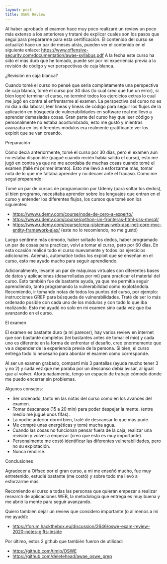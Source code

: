 ```yaml
---
layout: post
title: OSWE Review
---
```


Al haber aprobado el examen hace muy poco realizaré un review un poco más extenso a los anteriores y trataré de explicar cuales son los pasos que seguí para prepararme para esta certificación. 
El contenido del curso se actualizó hace un par de meses atrás, pueden ver el contenido en el siguiente enlace: https://www.offensive-security.com/documentation/awae-syllabus.pdf
A la fecha este curso ha sido el más duro que he tomado, puede ser por mi experiencia previa a la revisión de código y ver perspectivas de caja blanca.

¿Revisión en caja blanca?

Cuando tomé el curso no pensé que seria completamente una perspectiva de caja blanca, tomé el curso por 30 días (lo cual creo que fue un error), si bien logré terminar el curso, no terminé todos los ejercicios extras lo cual me jugó en contra al enfrentarme al examen. 
La perspectiva del curso no es mi día a día laboral, leer líneas y líneas de código para seguir los flujos de la aplicación en búsqueda de vulnerabilidades en software real me llevó a aprender demasiadas cosas. 
Gran parte del curso hay que leer código y personalmente no estaba acostumbrado, esto me gustó y mientras avanzaba en los diferentes módulos era realmente gratificante ver los exploit que se van creando. 

Preparación

Cómo decía anteriormente, tomé el curso por 30 días, pero el examen aun no estaba disponible (pagué cuando recién había salido el curso), esto me jugó en contra ya que no me acordaba de muchas cosas cuando tomé el examen (fallé mi primer intento). Esto me llevó a esforzarme más, tomar nota de lo que me faltaba aprender y no decaer ante el fracaso. 
Como me seguí preparando:

Tomé un par de cursos de programación por Udemy (para soltar los dedos), si bien programo, necesitaba aprender sobre los lenguajes que entran en el curso y entender los diferentes flujos, los cursos que tomé son los siguientes:

*	https://www.udemy.com/course/node-de-cero-a-experto/
*	https://www.udemy.com/course/python-sin-fronteras-html-css-mysql/
*	https://www.udemy.com/course/crea-sistemas-web-asp-net-core-mvc-entity-framework-ajax/ (este no lo recomiendo, no me gustó)

Luego sentirme más cómodo, haber soltado los dedos, haber programado un par de cosas para practicar, volví a tomar el curso, pero por 60 días.  En esta ocasión realicé todo el curso nuevamente y todos los ejercicios adicionales. Además, automaticé todos los exploit que se enseñan en el curso, esto me ayudo mucho para seguir aprendiendo. 

Adicionalmente, levanté un par de máquinas virtuales con diferentes bases de datos y aplicaciones (desarrolladas por mí) para practicar el material del curso. Esto también fue de bastante ayuda, ya que me permitía seguir aprendiendo, tanto programando la vulnerabilidad como explotándola.
Recomiendo, ir tomando notas de todos los puntos del curso, por ejemplo: instrucciones GREP para búsqueda de vulnerabilidades. Traté de ser lo más ordenado posible con cada uno de los módulos y con todo lo que iba realizando. Esto me ayudó no solo en mi examen sino cada vez que iba avanzando en el curso. 

El examen

El examen es bastante duro (a mi parecer), hay varios review en internet que son bastante completos (leí bastantes antes de tomar el mío) y cada uno es diferente en la forma de enfrentar el desafío, creo enormemente que va a depender de la experiencia previa de la persona. Si bien, el curso entrega todo lo necesario para abordar el examen como corresponde.

Al ser un examen grabado, compartí mis 3 pantallas (ayuda mucho tener 3 y no 2) y cada vez que me paraba por un descanso debía avisar, al igual que al volver. Afortunadamente, tengo un espacio de trabajo cómodo donde me puedo encerrar sin problemas. 

Algunos consejos:

*	Ser ordenado, tanto en las notas del curso como en los avances del examen.
*	Tomar descansos (15 a 20 min) para poder despejar la mente. (entre medio me jugué unos fifas).
*	La noche anterior dormí bien, traté de descansar lo que más pude. 
*	Me compré unas energéticas y tomé mucha agua. 
*	Cuando las cosas no funcionan pensar fuera de la caja, realizar una revisión y volver a empezar (creo que esto es muy importante).
*	Personalmente me costó identificar las diferentes vulnerabilidades, pero no su explotación.
*	Nunca rendirse.

Conclusiones

Agradecer a Offsec por el gran curso, a mi me enseñó mucho, fue muy entretenido, estudié bastante (me costó) y sobre todo me llevó a esforzarme más. 

Recomiendo el curso a todas las personas que quieran empezar a realizar research de aplicaciones WEB, la metodología que entrega es muy buena y me abrió la mente para seguir avanzando.

Quiero también dejar un review que considero importante (o al menos a mí me ayudó):

* https://forum.hackthebox.eu/discussion/2646/oswe-exam-review-2020-notes-gifts-inside

Por último, estos 2 github que también fueron de utilidad:

*	https://github.com/timip/OSWE
*	https://github.com/deletehead/awae_oswe_prep
